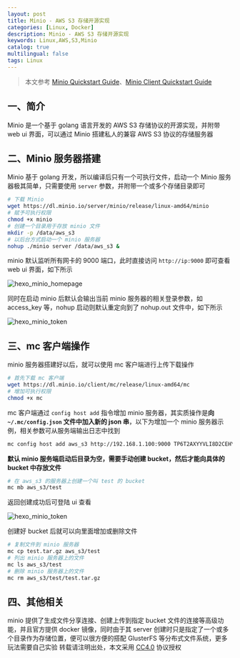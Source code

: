 ```yaml
---
layout: post
title: Minio - AWS S3 存储开源实现
categories: [Linux, Docker]
description: Minio - AWS S3 存储开源实现
keywords: Linux,AWS,S3,Minio
catalog: true
multilingual: false
tags: Linux
---
```



> 本文参考 [Minio Quickstart Guide](https://docs.minio.io/)、[Minio Client Quickstart Guide](https://docs.minio.io/docs/minio-client-quickstart-guide)

## 一、简介

Minio 是一个基于 golang 语言开发的 AWS S3 存储协议的开源实现，并附带 web ui 界面，可以通过 Minio 搭建私人的兼容 AWS S3 协议的存储服务器

## 二、Minio 服务器搭建

Minio 基于 golang 开发，所以编译后只有一个可执行文件，启动一个 Minio 服务器极其简单，只需要使用 `server` 参数，并附带一个或多个存储目录即可

<!--more-->

``` sh
# 下载 Minio
wget https://dl.minio.io/server/minio/release/linux-amd64/minio
# 赋予可执行权限
chmod +x minio
# 创建一个目录用于存放 minio 文件
mkdir -p /data/aws_s3
# 以后台方式启动一个 minio 服务器
nohup ./minio server /data/aws_s3 &
```

minio 默认监听所有网卡的 9000 端口，此时直接访问 `http://ip:9000` 即可查看 web ui 界面，如下所示

![hexo_minio_homepage](https://oss.link/markdown/hexo_minio_homepage.png)

同时在启动 minio 后默认会输出当前 minio 服务器的相关登录参数，如 access_key 等，nohup 启动则默认重定向到了 nohup.out 文件中，如下所示

![hexo_minio_token](https://oss.link/markdown/hexo_minio_token.png)



## 三、mc 客户端操作

minio 服务器搭建好以后，就可以使用 mc 客户端进行上传下载操作

``` sh
# 首先下载 mc 客户端
wget https://dl.minio.io/client/mc/release/linux-amd64/mc
# 增加可执行权限
chmod +x mc
```

mc 客户端通过 `config host add` 指令增加 minio 服务器，其实质操作是**向 `~/.mc/config.json` 文件中加入新的 json 串**，以下为增加一个 minio 服务器示例，相关参数可从服务端输出日志中找到

``` sh
mc config host add aws_s3 http://192.168.1.100:9000 TP6T2AXYYVLI8D2CEHYQ /+4+KVa7p3suABEaJ/E1gv4KQra7GdwsxWNs0Nr7
```

**默认 minio 服务端启动后目录为空，需要手动创建 bucket，然后才能向具体的 bucket 中存放文件**

``` sh
# 在 aws_s3 的服务器上创建一个叫 test 的 bucket
mc mb aws_s3/test
```

返回创建成功后可登陆 ui 查看

![hexo_minio_token](https://oss.link/markdown/hexo_minio_create_bucket.png)

创建好 bucket 后就可以向里面增加或删除文件

``` sh
# 复制文件到 minio 服务器
mc cp test.tar.gz aws_s3/test
# 列出 minio 服务器上的文件
mc ls aws_s3/test
# 删除 minio 服务器上的文件
mc rm aws_s3/test/test.tar.gz
```

## 四、其他相关

minio 提供了生成文件分享连接、创建上传到指定 bucket 文件的连接等高级功能，并且官方提供 docker 镜像，同时由于其 server 创建时只是指定了一个或多个目录作为存储位置，便可以很方便的搭配 GlusterFS 等分布式文件系统，更多玩法需要自己实验
转载请注明出处，本文采用 [CC4.0](http://creativecommons.org/licenses/by-nc-nd/4.0/) 协议授权
